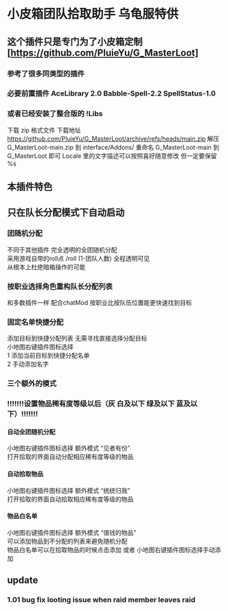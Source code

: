 # 小皮箱团队拾取助手 乌龟服特供
## 这个插件只是专门为了小皮箱定制 [https://github.com/PluieYu/G_MasterLoot]
### 参考了很多同类型的插件
### 必要前置插件 AceLibrary 2.0 Babble-Spell-2.2 SpellStatus-1.0
### 或者已经安装了整合版的 !Libs

下载 zip 格式文件
下载地址 https://github.com/PluieYu/G_MasterLoot/archive/refs/heads/main.zip
解压 G_MasterLoot-main.zip 到 interface/Addons/ 
重命名 G_MasterLoot-main 到 G_MasterLoot 即可
Locale 里的文字描述可以按照喜好随意修改 但一定要保留 %s


## 本插件特色
## 只在队长分配模式下自动启动
### 团随机分配
不同于其他插件 完全透明的全团随机分配  
采用游戏自带的roll点 /roll (1-团队人数) 全程透明可见  
从根本上杜绝暗箱操作的可能
### 按职业选择角色重构队长分配列表
和多数插件一样 配合chatMod 按职业比按队伍位置能更快速找到目标
### 固定名单快捷分配
添加目标到快捷分配列表 无需寻找直接选择分配目标  
小地图右键插件图标选择  
    1 添加当前目标到快捷分配名单  
    2 手动添加名字  

###  三个额外的模式
### !!!!!!!设置物品稀有度等级以后（灰 白及以下 绿及以下 蓝及以下）!!!!!!!
#### 自动全团随机分配 
小地图右键插件图标选择 额外模式 “见者有份”  
打开拾取的界面自动分配相应稀有度等级的物品
#### 自动拾取物品
小地图右键插件图标选择 额外模式 “统统归我”  
打开拾取的界面自动拾取相应稀有度等级的物品
#### 物品白名单
小地图右键插件图标选择 额外模式 “值钱的物品”  
可以添加物品到不分配的列表来避免随机分配  
物品白名单可以在拾取物品的时候点击添加 或者 小地图右键插件图标选择手动添加

## update 
### 1.01 bug fix looting issue when raid member leaves raid
